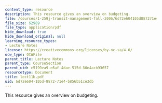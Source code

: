 ```yaml
---
content_type: resource
description: This resource gives an overview on budgeting.
file: /courses/1-259j-transit-management-fall-2006/6d72e604105d887271e4b856b51ce3db_lect11b.pdf
file_size: 62989
file_type: application/pdf
hide_download: true
hide_download_original: null
learning_resource_types:
- Lecture Notes
license: https://creativecommons.org/licenses/by-nc-sa/4.0/
ocw_type: OCWFile
parent_title: Lecture Notes
parent_type: CourseSection
parent_uid: c5199ea9-e6af-4dae-515d-86e4acb93657
resourcetype: Document
title: lect11b.pdf
uid: 6d72e604-105d-8872-71e4-b856b51ce3db
---
```

This resource gives an overview on budgeting.